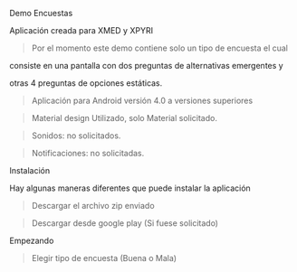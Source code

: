 Demo Encuestas

Aplicación creada para XMED y XPYRI 

> Por el momento este demo contiene solo un tipo de encuesta el cual 

consiste en una pantalla con dos preguntas de alternativas emergentes y 

otras 4 preguntas de opciones estáticas.

> Aplicación para Android versión 4.0 a versiones superiores

> Material design Utilizado, solo Material solicitado.

> Sonidos: no solicitados.

> Notificaciones: no solicitadas.

Instalación

Hay algunas maneras diferentes que puede instalar la aplicación

> Descargar el archivo zip enviado 

> Descargar desde google play (Si fuese solicitado)

Empezando

> Elegir tipo de encuesta (Buena o Mala)



